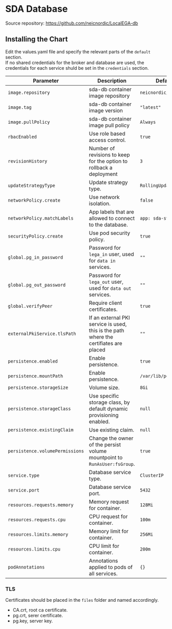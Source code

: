 # SDA Database

Source repository: https://github.com/neicnordic/LocalEGA-db 

## Installing the Chart

Edit the values.yaml file and specify the relevant parts of the `default` section.  
If no shared credentials for the broker and database are used, the credentials for each service shuld be set in the `credentials` section.

Parameter | Description | Default
--------- | ----------- | -------
`image.repository` | sda-db container image repository | `neicnordic/sda-db`
`image.tag` | sda-db  container image version | `"latest"`
`image.pullPolicy` | sda-db container image pull policy | `Always`
`rbacEnabled` | Use role based access control. |`true`
`revisionHistory` | Number of revisions to keep for the option to rollback a deployment | `3`
`updateStrategyType` | Update strategy type. | `RollingUpdate`
`networkPolicy.create` | Use network isolation. | `false`
`networkPolicy.matchLabels` | App labels that are allowed to connect to the database. | `app: sda-svc`
`securityPolicy.create` | Use pod security policy. | `true`
`global.pg_in_password` | Password for `lega_in` user, used for `data in` services. |`""`
`global.pg_out_password` | Password for `lega_out` user, used for `data out` services. |`""`
`global.verifyPeer` | Require client certificates. |`true`
`externalPkiService.tlsPath` | If an external PKI service is used, this is the path where the certifiates are placed | `""`
`persistence.enabled` | Enable persistence. | `true`
`persistence.mountPath` | Enable persistence. | `/var/lib/postgresql`
`persistence.storageSize` | Volume size. | `8Gi`
`persistence.storageClass` | Use specific storage class, by default dynamic provisioning enabled. | `null`
`persistence.existingClaim` | Use existing claim. | `null`
`persistence.volumePermissions` | Change the owner of the persist volume mountpoint to `RunAsUser:fsGroup`. | `true`
`service.type` | Database service type. |`ClusterIP`
`service.port` | Database service port. |`5432`
`resources.requests.memory` | Memory request for container. |`128Mi`
`resources.requests.cpu` | CPU request for container. |`100m`
`resources.limits.memory` | Memory limit for container. |`256Mi`
`resources.limits.cpu` | CPU limit for container. |`200m`
`podAnnotations` | Annotations applied to pods of all services. |`{}`


### TLS

Certificates should be placed in the `files` folder and named accordingly.

- CA.crt, root ca certificate.
- pg.crt, serer certificate.
- pg.key, server key.
